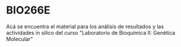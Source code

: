 # BIO266E
Acá se encuentra el material para los análisis de resultados y las actividades in silico del curso "Laboratorio de Bioquímica II: Genética Molecular"
